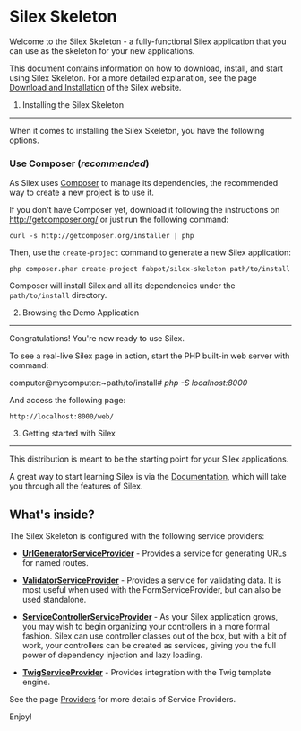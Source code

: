 Silex Skeleton
==============

Welcome to the Silex Skeleton - a fully-functional Silex
application that you can use as the skeleton for your new applications.

This document contains information on how to download, install, and start
using Silex Skeleton. For a more detailed explanation, see the page [Download and Installation][1]
of the Silex website.

1) Installing the Silex Skeleton
--------------------------------

When it comes to installing the Silex Skeleton, you have the following options.

### Use Composer (*recommended*)

As Silex uses [Composer][2] to manage its dependencies, the recommended way
to create a new project is to use it.

If you don't have Composer yet, download it following the instructions on
http://getcomposer.org/ or just run the following command:

    curl -s http://getcomposer.org/installer | php

Then, use the `create-project` command to generate a new Silex application:

    php composer.phar create-project fabpot/silex-skeleton path/to/install

Composer will install Silex and all its dependencies under the
`path/to/install` directory.

2) Browsing the Demo Application
--------------------------------

Congratulations! You're now ready to use Silex.

To see a real-live Silex page in action, start the PHP built-in web server with command:

computer@mycomputer:~path/to/install# *php -S localhost:8000*

And access the following page:

    http://localhost:8000/web/

3) Getting started with Silex
-----------------------------

This distribution is meant to be the starting point for your Silex
applications.

A great way to start learning Silex is via the [Documentation][3], which will
take you through all the features of Silex.

What's inside?
---------------

The Silex Skeleton is configured with the following service providers:

  * [**UrlGeneratorServiceProvider**][4] - Provides a service for generating
  URLs for named routes.

  * [**ValidatorServiceProvider**][5] - Provides a service for validating data.
  It is most useful when used with the FormServiceProvider, but can also be used
  standalone.

  * [**ServiceControllerServiceProvider**][6] - As your Silex application grows,
  you may wish to begin organizing your controllers in a more formal fashion.
  Silex can use controller classes out of the box, but with a bit of work, your
  controllers can be created as services, giving you the full power of dependency
   injection and lazy loading.

  * [**TwigServiceProvider**][7] - Provides integration with the Twig template
  engine.

See the page [Providers][8] for more details of Service Providers.

Enjoy!

[1]:  http://silex.sensiolabs.org/download
[2]:  http://getcomposer.org/
[3]:  http://silex.sensiolabs.org/documentation
[4]:  http://silex.sensiolabs.org/doc/providers/url_generator.html
[5]:  http://silex.sensiolabs.org/doc/providers/validator.html
[6]:  http://silex.sensiolabs.org/doc/providers/service_controller.html
[7]:  http://silex.sensiolabs.org/doc/providers/twig.html
[8]:  http://silex.sensiolabs.org/doc/providers.html
